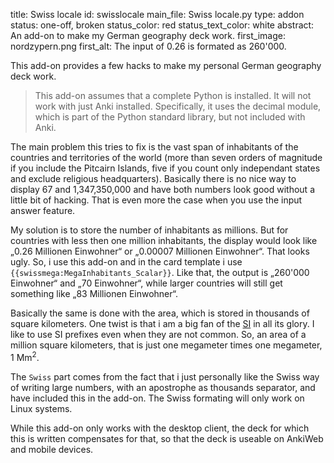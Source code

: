 title: Swiss locale
id: swisslocale
main_file: Swiss locale.py
type: addon
status: one-off, broken
status_color: red
status_text_color: white
abstract: An add-on to make my German geography deck work.
first_image: nordzypern.png
first_alt: The input of 0.26 is formated as 260'000.

This add-on provides a few hacks to make my personal German geography
deck work.

<blockquote class="nb">
This add-on assumes that a complete Python is installed. It will not
work with just Anki installed. Specifically, it uses the decimal
module, which is part of the Python standard library, but not included
with Anki.
</blockquote>

The main problem this tries to fix is the vast span of inhabitants of
the countries and territories of the world (more than seven orders of
magnitude if you include the Pitcairn Islands, five if you count only
independant states and exclude religious headquarters). Basically there is no
nice way to display 67 and 1,347,350,000 and have both numbers look
good without a little bit of hacking. That is even more the case when
you use the input answer feature.

My solution is to store the number of inhabitants as millions. But
for countries with less then one million inhabitants, the display
would look like „0.26 Millionen Einwohner“ or „0.00007 Millionen
Einwohner“. That looks ugly. So, i use this add-on and in the card
template i use `{{swissmega:MegaInhabitants_Scalar}}`. Like that, the
output is  „260'000 Einwohner“ and „70 Einwohner“, while larger
countries will still get something like „83 Millionen Einwohner“.

Basically the same is done with the area, which is stored in thousands
of square kilometers. One twist is that i am a big fan of the
[SI](http://en.wikipedia.org/wiki/International_System_of_Units) in
all its glory. I like to use SI prefixes even when they are not
common. So, an area of a million square kilometers, that is just one
megameter times one megameter, 1 Mm<sup>2</sup>.

The `Swiss` part comes from the fact that i just personally like the
Swiss way of writing large numbers, with an apostrophe as thousands
separator, and have included this in the add-on. The Swiss formating
will only work on Linux systems.

While this add-on only works with the desktop client, the deck for
which this is written compensates for that, so that the deck is
useable on AnkiWeb and mobile devices.
